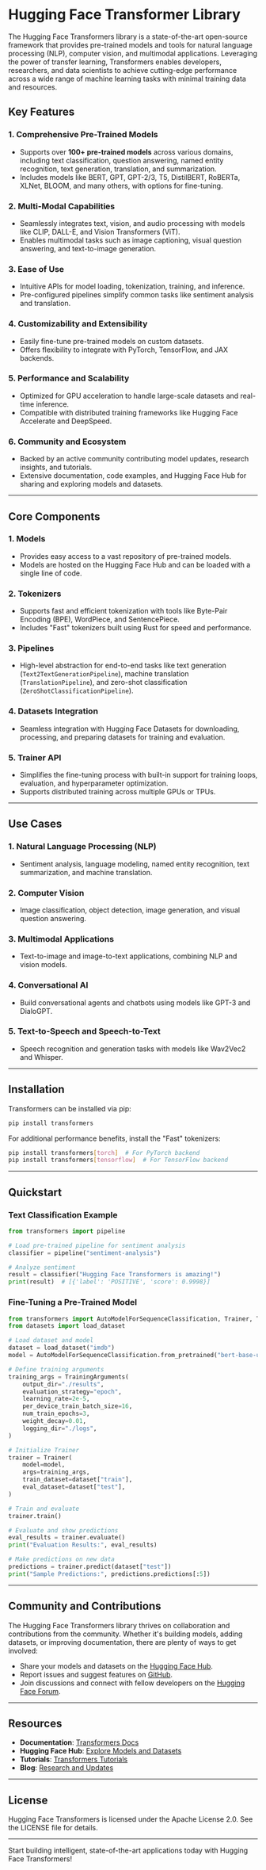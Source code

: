 

# Hugging Face Transformer Library

The Hugging Face Transformers library is a state-of-the-art open-source framework that provides pre-trained models and tools for natural language processing (NLP), computer vision, and multimodal applications. Leveraging the power of transfer learning, Transformers enables developers, researchers, and data scientists to achieve cutting-edge performance across a wide range of machine learning tasks with minimal training data and resources.

## Key Features

### 1. **Comprehensive Pre-Trained Models**

- Supports over **100+ pre-trained models** across various domains, including text classification, question answering, named entity recognition, text generation, translation, and summarization.
- Includes models like BERT, GPT, GPT-2/3, T5, DistilBERT, RoBERTa, XLNet, BLOOM, and many others, with options for fine-tuning.

### 2. **Multi-Modal Capabilities**

- Seamlessly integrates text, vision, and audio processing with models like CLIP, DALL-E, and Vision Transformers (ViT).
- Enables multimodal tasks such as image captioning, visual question answering, and text-to-image generation.

### 3. **Ease of Use**

- Intuitive APIs for model loading, tokenization, training, and inference.
- Pre-configured pipelines simplify common tasks like sentiment analysis and translation.

### 4. **Customizability and Extensibility**

- Easily fine-tune pre-trained models on custom datasets.
- Offers flexibility to integrate with PyTorch, TensorFlow, and JAX backends.

### 5. **Performance and Scalability**

- Optimized for GPU acceleration to handle large-scale datasets and real-time inference.
- Compatible with distributed training frameworks like Hugging Face Accelerate and DeepSpeed.

### 6. **Community and Ecosystem**

- Backed by an active community contributing model updates, research insights, and tutorials.
- Extensive documentation, code examples, and Hugging Face Hub for sharing and exploring models and datasets.

---

## Core Components

### 1. **Models**

- Provides easy access to a vast repository of pre-trained models.
- Models are hosted on the Hugging Face Hub and can be loaded with a single line of code.

### 2. **Tokenizers**

- Supports fast and efficient tokenization with tools like Byte-Pair Encoding (BPE), WordPiece, and SentencePiece.
- Includes "Fast" tokenizers built using Rust for speed and performance.

### 3. **Pipelines**

- High-level abstraction for end-to-end tasks like text generation (`Text2TextGenerationPipeline`), machine translation (`TranslationPipeline`), and zero-shot classification (`ZeroShotClassificationPipeline`).

### 4. **Datasets Integration**

- Seamless integration with Hugging Face Datasets for downloading, processing, and preparing datasets for training and evaluation.

### 5. **Trainer API**

- Simplifies the fine-tuning process with built-in support for training loops, evaluation, and hyperparameter optimization.
- Supports distributed training across multiple GPUs or TPUs.

---

## Use Cases

### 1. **Natural Language Processing (NLP)**

- Sentiment analysis, language modeling, named entity recognition, text summarization, and machine translation.

### 2. **Computer Vision**

- Image classification, object detection, image generation, and visual question answering.

### 3. **Multimodal Applications**

- Text-to-image and image-to-text applications, combining NLP and vision models.

### 4. **Conversational AI**

- Build conversational agents and chatbots using models like GPT-3 and DialoGPT.

### 5. **Text-to-Speech and Speech-to-Text**

- Speech recognition and generation tasks with models like Wav2Vec2 and Whisper.

---

## Installation

Transformers can be installed via pip:

```bash
pip install transformers
```

For additional performance benefits, install the "Fast" tokenizers:

```bash
pip install transformers[torch]  # For PyTorch backend
pip install transformers[tensorflow]  # For TensorFlow backend
```

---

## Quickstart

### Text Classification Example

```python
from transformers import pipeline

# Load pre-trained pipeline for sentiment analysis
classifier = pipeline("sentiment-analysis")

# Analyze sentiment
result = classifier("Hugging Face Transformers is amazing!")
print(result)  # [{'label': 'POSITIVE', 'score': 0.9998}]
```

### Fine-Tuning a Pre-Trained Model

```python
from transformers import AutoModelForSequenceClassification, Trainer, TrainingArguments
from datasets import load_dataset

# Load dataset and model
dataset = load_dataset("imdb")
model = AutoModelForSequenceClassification.from_pretrained("bert-base-uncased", num_labels=2)

# Define training arguments
training_args = TrainingArguments(
    output_dir="./results",
    evaluation_strategy="epoch",
    learning_rate=2e-5,
    per_device_train_batch_size=16,
    num_train_epochs=3,
    weight_decay=0.01,
    logging_dir="./logs",
)

# Initialize Trainer
trainer = Trainer(
    model=model,
    args=training_args,
    train_dataset=dataset["train"],
    eval_dataset=dataset["test"],
)

# Train and evaluate
trainer.train()

# Evaluate and show predictions
eval_results = trainer.evaluate()
print("Evaluation Results:", eval_results)

# Make predictions on new data
predictions = trainer.predict(dataset["test"])
print("Sample Predictions:", predictions.predictions[:5])
```

---

## Community and Contributions

The Hugging Face Transformers library thrives on collaboration and contributions from the community. Whether it's building models, adding datasets, or improving documentation, there are plenty of ways to get involved:

- Share your models and datasets on the [Hugging Face Hub](https://huggingface.co/models).
- Report issues and suggest features on [GitHub](https://github.com/huggingface/transformers).
- Join discussions and connect with fellow developers on the [Hugging Face Forum](https://discuss.huggingface.co/).

---

## Resources

- **Documentation**: [Transformers Docs](https://huggingface.co/docs/transformers)
- **Hugging Face Hub**: [Explore Models and Datasets](https://huggingface.co/)
- **Tutorials**: [Transformers Tutorials](https://huggingface.co/course)
- **Blog**: [Research and Updates](https://huggingface.co/blog)

---

## License

Hugging Face Transformers is licensed under the Apache License 2.0. See the LICENSE file for details.

---

Start building intelligent, state-of-the-art applications today with Hugging Face Transformers!
